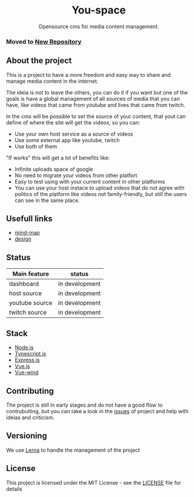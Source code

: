 <div align="center">

# You-space
Opensource cms for media content management.

</div>

### Moved to [New Repository](https://github.com/you-space/you-space)

## About the project

This is a project to have a more freedom and easy way to share and manage media content in the internet.

The ideia is not to leave the others, you can do it if you want but one of the goals is have a global management of all sources of media that you can have, like videos that came from youtube and lives that came from twitch.

In the cms will be possible to set the source of your content, that yout can define of where the site will get the videos, so you can:

- Use your own host service as a source of videos
- Use some external app like youtube, twitch
- Use both of them

"If works" this will get a lot of benefits like:

- Infinite uploads space of google
- No need to migrate your videos from other platfort.
- Easy to test using with your current content in other platforms
- You can use your host instace to upload videos that do not agree with politics of the platform like videos not family-friendly, but still the users can see in the same place.

## Usefull links
 - [mind-map](https://whimsical.com/V5gXgaUtB6jYFbwKyUghtDl)
 - [design](https://www.figma.com/file/Bo7lCQOldD2yJLeB3IolnY/you-space-dashboard?node-id=0%3A1)
 
## Status

| Main feature | status |
| -------------| -------|
| dashboard      | in development |
| host source    | in development |
| youtube source | in development |
| twitch source  | in development |

## Stack

* [Node.js](https://nodejs.org/en/)
* [Typescript.js](https://www.typescriptlang.org/)
* [Express.js](https://expressjs.com/)
* [Vue.js](https://vuejs.org/)
* [Vue-wind](https://github.com/htron-dev/vue-wind)

## Contributing
The project is still in early stages and do not have a good flow to contrubuiting, but you can take a look in the [issues](https://github.com/htron-dev/you-space/issues) of project and help with ideias and criticism.

## Versioning

We use [Lerna](https://github.com/lerna/lerna) to handle the management of the project


## License

This project is licensed under the MIT License - see the [LICENSE](https://github.com/hawk-developments/you-space/blob/master/LICENSE) file for details
